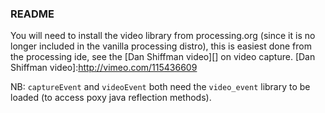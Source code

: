 ###  README

You will need to install the video library from processing.org (since it is no longer included in the vanilla processing distro), this is easiest done from the processing ide, see the [Dan Shiffman video][] on video capture.
[Dan Shiffman video]:http://vimeo.com/115436609

NB: `captureEvent` and `videoEvent` both need the `video_event` library to be loaded (to access poxy java reflection methods).
